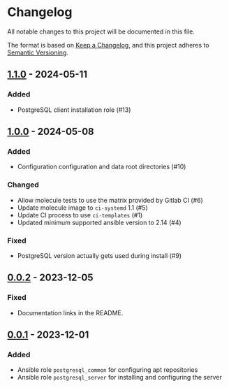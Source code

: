 # Changelog

All notable changes to this project will be documented in this file.

The format is based on [Keep a Changelog](https://keepachangelog.com/en/1.0.0/),
and this project adheres to [Semantic Versioning](https://semver.org/spec/v2.0.0.html).

## [1.1.0] - 2024-05-11

### Added

- PostgreSQL client installation role (#13)

## [1.0.0] - 2024-05-08

### Added

- Configuration configuration and data root directories (#10)

### Changed

- Allow molecule tests to use the matrix provided by Gitlab CI (#6)
- Update molecule image to `ci-systemd` 1.1 (#5)
- Update CI process to use `ci-templates` (#1)
- Updated minimum supported ansible version to 2.14 (#4)

### Fixed

- PostgreSQL version actually gets used during install (#9)

## [0.0.2] - 2023-12-05

### Fixed

- Documentation links in the README.

## [0.0.1] - 2023-12-01

### Added

- Ansible role `postgresql_common` for configuring apt repositories
- Ansible role `postgresql_server` for installing and configuring the server

[unreleased]: https://git.dubzland.com/dubzland/ansible-collections/postgresql/-/compare/v1.1.0...HEAD
[1.1.0]: https://git.dubzland.com/dubzland/ansible-collections/postgresql/-/compare/v1.0.0...v1.1.0
[1.0.0]: https://git.dubzland.com/dubzland/ansible-collections/postgresql/-/compare/v0.0.2...v1.0.0
[0.0.2]: https://git.dubzland.com/dubzland/ansible-collections/postgresql/-/compare/v0.0.1...v0.0.2
[0.0.1]: https://git.dubzland.com/dubzland/ansible-collections/postgresql/-/tree/v0.0.1
